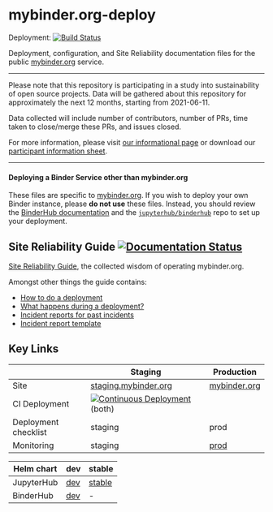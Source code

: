 # mybinder.org-deploy

Deployment: [![Build Status](https://github.com/jupyterhub/mybinder.org-deploy/workflows/Continuous%20Deployment/badge.svg)](https://github.com/jupyterhub/mybinder.org-deploy/actions)

Deployment, configuration, and Site Reliability documentation files for the
public [mybinder.org][] service.

---

Please note that this repository is participating in a study into sustainability
of open source projects. Data will be gathered about this repository for
approximately the next 12 months, starting from 2021-06-11.

Data collected will include number of contributors, number of PRs, time taken to
close/merge these PRs, and issues closed.

For more information, please visit
[our informational page](https://sustainable-open-science-and-software.github.io/) or download our [participant information sheet](https://sustainable-open-science-and-software.github.io/assets/PIS_sustainable_software.pdf).

---

#### Deploying a Binder Service other than mybinder.org

These files are specific to [mybinder.org][].
If you wish to deploy your own Binder instance, please **do not use** these files.
Instead, you should review the [BinderHub documentation][] and the
[`jupyterhub/binderhub`][] repo to set up your deployment.

## Site Reliability Guide [![Documentation Status](https://readthedocs.org/projects/mybinder-sre/badge/?version=latest)](https://mybinder-sre.readthedocs.io/en/latest/?badge=latest)

[Site Reliability Guide](https://mybinder-sre.readthedocs.io/en/latest/index.html), the collected wisdom of operating mybinder.org.

Amongst other things the guide contains:
- [How to do a deployment](https://mybinder-sre.readthedocs.io/en/latest/deployment/how.html)
- [What happens during a deployment?](https://mybinder-sre.readthedocs.io/en/latest/deployment/what.html)
- [Incident reports for past incidents](https://mybinder-sre.readthedocs.io/en/latest/incident-reports/incident_reports_toc.html)
- [Incident report template](https://github.com/jupyterhub/mybinder.org-deploy/blob/master/docs/source/incident-reports/template-incident-report.md)

## Key Links

|             | Staging | Production |
| ----------- | ------- | ---------- |
| Site     |[staging.mybinder.org](https://staging.mybinder.org) | [mybinder.org](https://mybinder.org) |
| CI Deployment | [![Continuous Deployment](https://github.com/jupyterhub/mybinder.org-deploy/workflows/Continuous%20Deployment/badge.svg)](https://github.com/jupyterhub/mybinder.org-deploy/actions?query=workflow%3A%22Continuous+Deployment%22) (both) |
| Deployment checklist | staging | prod |
| Monitoring | staging | [prod](https://grafana.mybinder.org/dashboard/db/kubernetes-cluster-monitoring-binder-prod?refresh=60s&orgId=1) |

| Helm chart  | dev | stable |
|-------------|-----|--------|
| JupyterHub  | [dev](https://jupyterhub.github.io/helm-chart/#development-releases-jupyterhub) | [stable](https://jupyterhub.github.io/helm-chart/#stable-releases) |
| BinderHub | [dev](https://jupyterhub.github.io/helm-chart/#development-releases-binderhub)| - |


[mybinder.org]: https://mybinder.org
[staging.mybinder.org]: https://staging.mybinder.org
[`jupyterhub/binderhub`]: https://github.com/jupyterhub/binderhub
[BinderHub documentation]: https://binderhub.readthedocs.io/en/latest/
